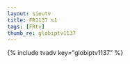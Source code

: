 ```yaml
--- 
layout: sieutv
title: FR1137 s1
tags: [FRtv]
thumb_re: globiptv1137
---
```

{% include tvadv key="globiptv1137" %} 

